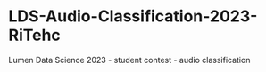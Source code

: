 # LDS-Audio-Classification-2023-RiTehc
Lumen Data Science 2023 -  student contest - audio classification
